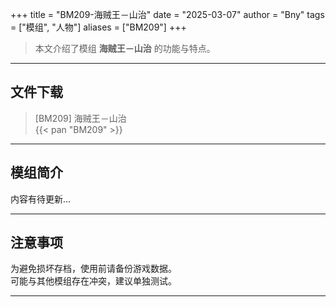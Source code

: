 +++
title = "BM209-海贼王－山治"
date = "2025-03-07"
author = "Bny"
tags = ["模组", "人物"]
aliases = ["BM209"]
+++

> 本文介绍了模组 **海贼王－山治** 的功能与特点。

---

## 文件下载

> [BM209] 海贼王－山治  
{{< pan "BM209" >}}  

---

## 模组简介

>  
内容有待更新...  

---

## 注意事项

>  
为避免损坏存档，使用前请备份游戏数据。  
可能与其他模组存在冲突，建议单独测试。  

---

